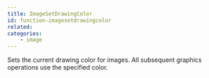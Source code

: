 ```yaml
---
title: ImageSetDrawingColor
id: function-imagesetdrawingcolor
related:
categories:
    - image
---
```


Sets the current drawing color for images. All subsequent graphics operations use the specified color.
